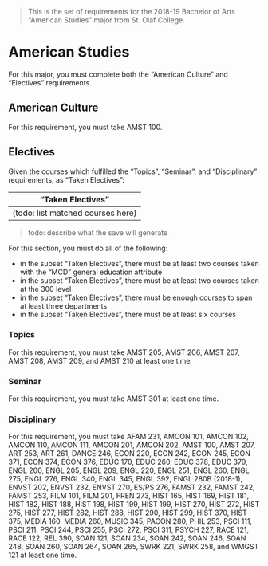 > This is the set of requirements for the 2018-19 Bachelor of Arts “American
> Studies” major from St. Olaf College.

# American Studies
For this major, you must complete both the “American Culture” and “Electives” requirements.

## American Culture
For this requirement, you must take AMST 100.


## Electives
Given the courses which fulfilled the “Topics”, “Seminar”, and “Disciplinary” requirements, as “Taken Electives”:

| “Taken Electives” |
| ----------------- |
| (todo: list matched courses here) |

> todo: describe what the save will generate

For this section, you must do all of the following:

- in the subset “Taken Electives”, there must be at least two courses taken with the “MCD” general education attribute
- in the subset “Taken Electives”, there must be at least two courses taken at the 300 level
- in the subset “Taken Electives”, there must be enough courses to span at least three departments
- in the subset “Taken Electives”, there must be at least six courses

### Topics
For this requirement, you must take AMST 205, AMST 206, AMST 207, AMST 208, AMST 209, and AMST 210 at least one time.

### Seminar
For this requirement, you must take AMST 301 at least one time.

### Disciplinary
For this requirement, you must take AFAM 231, AMCON 101, AMCON 102, AMCON 110, AMCON 111, AMCON 201, AMCON 202, AMST 100, AMST 207, ART 253, ART 261, DANCE 246, ECON 220, ECON 242, ECON 245, ECON 371, ECON 374, ECON 376, EDUC 170, EDUC 260, EDUC 378, EDUC 379, ENGL 200, ENGL 205, ENGL 209, ENGL 220, ENGL 251, ENGL 260, ENGL 275, ENGL 276, ENGL 340, ENGL 345, ENGL 392, ENGL 280B (2018-1), ENVST 202, ENVST 232, ENVST 270, ES/PS 276, FAMST 232, FAMST 242, FAMST 253, FILM 101, FILM 201, FREN 273, HIST 165, HIST 169, HIST 181, HIST 182, HIST 188, HIST 198, HIST 199, HIST 199, HIST 270, HIST 272, HIST 275, HIST 277, HIST 282, HIST 288, HIST 290, HIST 299, HIST 370, HIST 375, MEDIA 160, MEDIA 260, MUSIC 345, PACON 280, PHIL 253, PSCI 111, PSCI 211, PSCI 244, PSCI 255, PSCI 272, PSCI 311, PSYCH 227, RACE 121, RACE 122, REL 390, SOAN 121, SOAN 234, SOAN 242, SOAN 246, SOAN 248, SOAN 260, SOAN 264, SOAN 265, SWRK 221, SWRK 258, and WMGST 121 at least one time.



